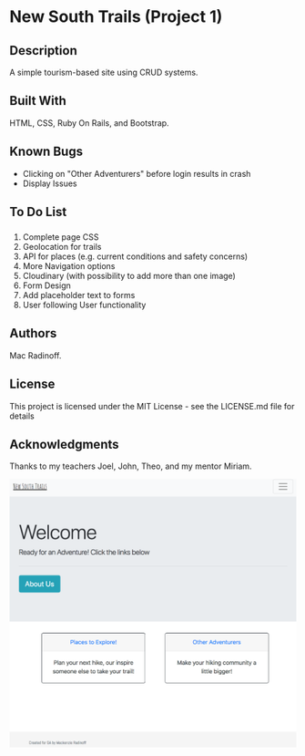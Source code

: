 # New South Trails (Project 1)

## Description
A simple tourism-based site using CRUD systems.

## Built With
HTML, CSS, Ruby On Rails, and Bootstrap.

## Known Bugs
* Clicking on "Other Adventurers" before login results in crash
* Display Issues

## To Do List
###
  1. Complete page CSS
  1. Geolocation for trails
  1. API for places (e.g. current conditions and safety concerns)
  1. More Navigation options
  1. Cloudinary (with possibility to add more than one image)
  1. Form Design
  1. Add placeholder text to forms
  1. User following User functionality


## Authors
Mac Radinoff.

## License
This project is licensed under the MIT License - see the LICENSE.md file for details

## Acknowledgments
Thanks to my teachers Joel, John, Theo, and my mentor Miriam.

![New South Trails Screenshot](app/assets/images/screenshot.png)
